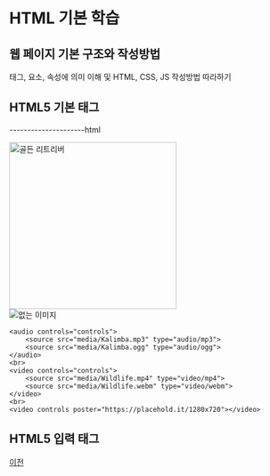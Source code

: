 # HTML 기본 학습

## 웹 페이지 기본 구조와 작성방법
태그, 요소, 속성에 의미 이해 및 HTML, CSS, JS 작성방법 따라하기

## HTML5 기본 태그
---------------------html
<!DOCTYPE html>
<html>
<head>
    <meta charset='utf-8'>
    <meta http-equiv='X-UA-Compatible' content='IE=edge'>
    <title>Media Test Page</title>
</head>
<body>
    <img src="https://www.ui4u.go.kr/depart/img/content/sub03/img_con03030100_01.jpg" 
         alt="골든 리트리버"
         width="300"> <br>
    <img src="Nothing" alt="없는 이미지"> <br>

    <audio controls="controls">
        <source src="media/Kalimba.mp3" type="audio/mp3">
        <source src="media/Kalimba.ogg" type="audio/ogg">
    </audio>
    <br>
    <video controls="controls">
        <source src="media/Wildlife.mp4" type="video/mp4">
        <source src="media/Wildlife.webm" type="video/webm">
    </video>
    <br>
    <video controls poster="https://placehold.it/1280x720"></video>
</body>

</html>

## HTML5 입력 태그

[이전](https://github.com/vustkdgus/StudyHtml)
